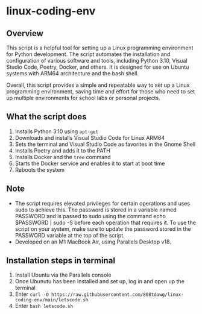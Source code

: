 # linux-coding-env

## Overview
This script is a helpful tool for setting up a Linux programming environment for Python development. The script automates the installation and configuration of various software and tools, including Python 3.10, Visual Studio Code, Poetry, Docker, and others. It is designed for use on Ubuntu systems with ARM64 architecture and the bash shell.

Overall, this script provides a simple and repeatable way to set up a Linux programming environment, saving time and effort for those who need to set up multiple environments for school labs or personal projects.

## What the script does
1. Installs Python 3.10 using `apt-get`
2. Downloads and installs Visual Studio Code for Linux ARM64
3. Sets the terminal and Visual Studio Code as favorites in the Gnome Shell
4. Installs Poetry and adds it to the PATH
5. Installs Docker and the `tree` command
6. Starts the Docker service and enables it to start at boot time
7. Reboots the system

## Note
- The script requires elevated privileges for certain operations and uses sudo to achieve this. The password is stored in a variable named PASSWORD and is passed to sudo using the command echo $PASSWORD | sudo -S before each operation that requires it. To use the script on your system, make sure to update the password stored in the PASSWORD variable at the top of the script.
- Developed on an M1 MacBook Air, using Parallels Desktop v18.

## Installation steps in terminal
1. Install Ubuntu via the Parallels console
2. Once Ubunutu has been installed and set up, log in and open up the terminal
2. Enter `curl -O https://raw.githubusercontent.com/808tdawg/linux-coding-env/main/letscode.sh` 
3. Enter `bash letscode.sh`
